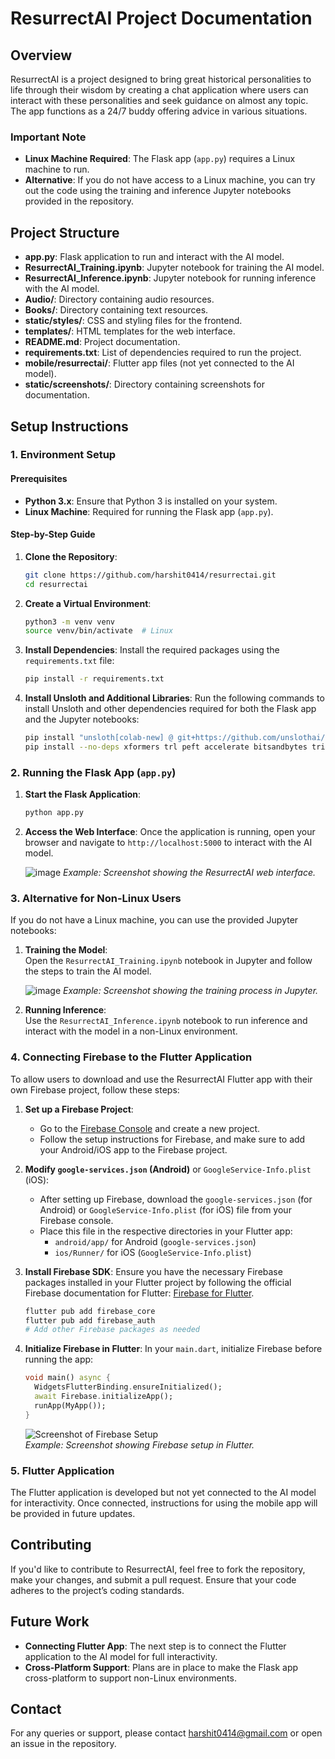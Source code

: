# ResurrectAI Project Documentation

## Overview

ResurrectAI is a project designed to bring great historical personalities to life through their wisdom by creating a chat application where users can interact with these personalities and seek guidance on almost any topic. The app functions as a 24/7 buddy offering advice in various situations.

### Important Note
- **Linux Machine Required**: The Flask app (`app.py`) requires a Linux machine to run.
- **Alternative**: If you do not have access to a Linux machine, you can try out the code using the training and inference Jupyter notebooks provided in the repository.

## Project Structure

- **app.py**: Flask application to run and interact with the AI model.
- **ResurrectAI_Training.ipynb**: Jupyter notebook for training the AI model.
- **ResurrectAI_Inference.ipynb**: Jupyter notebook for running inference with the AI model.
- **Audio/**: Directory containing audio resources.
- **Books/**: Directory containing text resources.
- **static/styles/**: CSS and styling files for the frontend.
- **templates/**: HTML templates for the web interface.
- **README.md**: Project documentation.
- **requirements.txt**: List of dependencies required to run the project.
- **mobile/resurrectai/**: Flutter app files (not yet connected to the AI model).
- **static/screenshots/**: Directory containing screenshots for documentation.

## Setup Instructions

### 1. Environment Setup

#### Prerequisites
- **Python 3.x**: Ensure that Python 3 is installed on your system.
- **Linux Machine**: Required for running the Flask app (`app.py`).

#### Step-by-Step Guide

1. **Clone the Repository**:
   ```bash
   git clone https://github.com/harshit0414/resurrectai.git
   cd resurrectai
   ```

2. **Create a Virtual Environment**:
   ```bash
   python3 -m venv venv
   source venv/bin/activate  # Linux
   ```

3. **Install Dependencies**:
   Install the required packages using the `requirements.txt` file:
   ```bash
   pip install -r requirements.txt
   ```

4. **Install Unsloth and Additional Libraries**:
   Run the following commands to install Unsloth and other dependencies required for both the Flask app and the Jupyter notebooks:
   ```bash
   pip install "unsloth[colab-new] @ git+https://github.com/unslothai/unsloth.git"
   pip install --no-deps xformers trl peft accelerate bitsandbytes triton
   ```

### 2. Running the Flask App (`app.py`)

1. **Start the Flask Application**:
   ```bash
   python app.py
   ```

2. **Access the Web Interface**:
   Once the application is running, open your browser and navigate to `http://localhost:5000` to interact with the AI model.

   ![image](https://github.com/user-attachments/assets/2dae7af3-04c8-445d-b4d1-14e63b028bd9)
   *Example: Screenshot showing the ResurrectAI web interface.*

### 3. Alternative for Non-Linux Users

If you do not have a Linux machine, you can use the provided Jupyter notebooks:

1. **Training the Model**:  
   Open the `ResurrectAI_Training.ipynb` notebook in Jupyter and follow the steps to train the AI model.

   ![image](https://github.com/user-attachments/assets/7d8f766f-4422-471d-a8a7-a28f9124920d)
   *Example: Screenshot showing the training process in Jupyter.*

2. **Running Inference**:  
   Use the `ResurrectAI_Inference.ipynb` notebook to run inference and interact with the model in a non-Linux environment.

### 4. Connecting Firebase to the Flutter Application

To allow users to download and use the ResurrectAI Flutter app with their own Firebase project, follow these steps:

1. **Set up a Firebase Project**:  
   - Go to the [Firebase Console](https://console.firebase.google.com/) and create a new project.
   - Follow the setup instructions for Firebase, and make sure to add your Android/iOS app to the Firebase project.

2. **Modify `google-services.json` (Android)** or `GoogleService-Info.plist` (iOS):
   - After setting up Firebase, download the `google-services.json` (for Android) or `GoogleService-Info.plist` (for iOS) file from your Firebase console.
   - Place this file in the respective directories in your Flutter app:  
     - `android/app/` for Android (`google-services.json`)
     - `ios/Runner/` for iOS (`GoogleService-Info.plist`)

3. **Install Firebase SDK**:
   Ensure you have the necessary Firebase packages installed in your Flutter project by following the official Firebase documentation for Flutter: [Firebase for Flutter](https://firebase.google.com/docs/flutter/setup?platform=android).

   ```bash
   flutter pub add firebase_core
   flutter pub add firebase_auth
   # Add other Firebase packages as needed
   ```

4. **Initialize Firebase in Flutter**:
   In your `main.dart`, initialize Firebase before running the app:
   ```dart
   void main() async {
     WidgetsFlutterBinding.ensureInitialized();
     await Firebase.initializeApp();
     runApp(MyApp());
   }
   ```

   ![Screenshot of Firebase Setup](static/screenshots/firebase_setup.png)  
   *Example: Screenshot showing Firebase setup in Flutter.*

### 5. Flutter Application

The Flutter application is developed but not yet connected to the AI model for interactivity. Once connected, instructions for using the mobile app will be provided in future updates.

## Contributing

If you'd like to contribute to ResurrectAI, feel free to fork the repository, make your changes, and submit a pull request. Ensure that your code adheres to the project’s coding standards.

## Future Work

- **Connecting Flutter App**: The next step is to connect the Flutter application to the AI model for full interactivity.
- **Cross-Platform Support**: Plans are in place to make the Flask app cross-platform to support non-Linux environments.

## Contact

For any queries or support, please contact harshit0414@gmail.com or open an issue in the repository.
